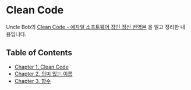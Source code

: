 # Clean Code

Uncle Bob의 [Clean Code - 애자일 소프트웨어 장인 정신 번역본](http://www.yes24.com/Product/goods/11681152) 을 읽고 정리한 내용입니다.

## Table of Contents

- [Chapter 1. Clean Code](Clean_code.md)
- [Chapter 2. 의미 있는 이름](의미있는이름.md)
- [Chapter 3. 함수](함수.md)

